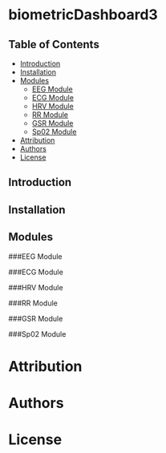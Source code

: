 # biometricDashboard3

## Table of Contents
- [Introduction](#introduction)
- [Installation](#installation)
- [Modules](#modules)
    * [EEG Module](#eeg-module)
    * [ECG Module](#ecg-module)
    * [HRV Module](#hrv-module)
    * [RR Module](#rr-module)
    * [GSR Module](#gsr-module)
    * [Sp02 Module](#sp02-module)
- [Attribution](#attribution)
- [Authors](#authors)
- [License](#license)

    
## Introduction


## Installation

## Modules

###EEG Module

###ECG Module

###HRV Module

###RR Module

###GSR Module

###Sp02 Module


# Attribution


# Authors


# License